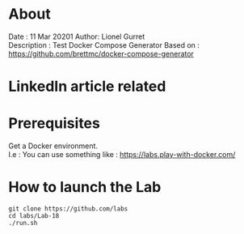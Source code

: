 # About
Date : 11 Mar 20201
Author: Lionel Gurret  
Description : Test Docker Compose Generator
Based on : https://github.com/brettmc/docker-compose-generator
# LinkedIn article related
# Prerequisites
Get a Docker environment.  
I.e : You can use something like : https://labs.play-with-docker.com/
# How to launch the Lab
`git clone https://github.com/labs`  
`cd labs/Lab-18`  
`./run.sh` 

